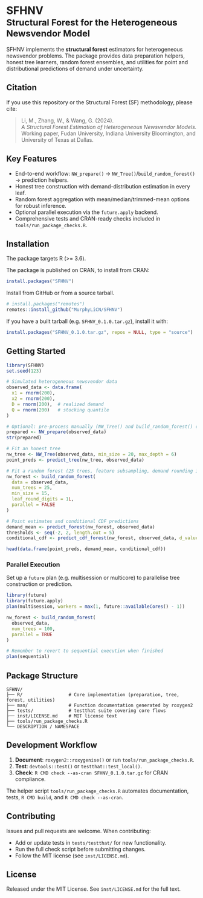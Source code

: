 # SFHNV <br><sub>Structural Forest for the Heterogeneous Newsvendor Model</sub>

SFHNV implements the **structural forest** estimators for heterogeneous newsvendor problems. 
The package provides data preparation helpers, honest tree learners, random forest ensembles, 
and utilities for point and distributional predictions of demand under uncertainty.

<!-- badges: start -->
<!-- Add workflow or coverage badges once available -->
<!-- badges: end -->

## Citation

If you use this repository or the Structural Forest (SF) methodology, please cite:

> Li, M., Zhang, W., & Wang, G. (2024).  
> *A Structural Forest Estimation of Heterogeneous Newsvendor Models.*  
> Working paper, Fudan University, Indiana University Bloomington, and University of Texas at Dallas.


## Key Features
- End-to-end workflow: `NW_prepare()` → `NW_Tree()`/`build_random_forest()` → prediction helpers.
- Honest tree construction with demand-distribution estimation in every leaf.
- Random forest aggregation with mean/median/trimmed-mean options for robust inference.
- Optional parallel execution via the `future.apply` backend.
- Comprehensive tests and CRAN-ready checks included in `tools/run_package_checks.R`.

## Installation
The package targets R (>= 3.6). 

The package is published on CRAN, to install from CRAN:

```r
install.packages("SFHNV")
```

Install from GitHub or from a source tarball.

```r
# install.packages("remotes")
remotes::install_github("MurphyLiCN/SFHNV")
```

If you have a built tarball (e.g. `SFHNV_0.1.0.tar.gz`), install it with:

```r
install.packages("SFHNV_0.1.0.tar.gz", repos = NULL, type = "source")
```

## Getting Started
```r
library(SFHNV)
set.seed(123)

# Simulated heterogeneous newsvendor data
observed_data <- data.frame(
  x1 = rnorm(200),
  x2 = rnorm(200),
  D = rnorm(200),  # realized demand
  Q = rnorm(200)   # stocking quantile
)

# Optional: pre-process manually (NW_Tree() and build_random_forest() call this internally)
prepared <- NW_prepare(observed_data)
str(prepared)

# Fit an honest tree
nw_tree <- NW_Tree(observed_data, min_size = 20, max_depth = 6)
point_preds <- predict_tree(nw_tree, observed_data)

# Fit a random forest (25 trees, feature subsampling, demand rounding in leaves)
nw_forest <- build_random_forest(
  data = observed_data,
  num_trees = 25,
  min_size = 15,
  leaf_round_digits = 1L,
  parallel = FALSE
)

# Point estimates and conditional CDF predictions
demand_mean <- predict_forest(nw_forest, observed_data)
thresholds <- seq(-2, 2, length.out = 5)
conditional_cdf <- predict_cdf_forest(nw_forest, observed_data, d_values = thresholds[1])

head(data.frame(point_preds, demand_mean, conditional_cdf))
```

### Parallel Execution
Set up a `future` plan (e.g. multisession or multicore) to parallelise tree construction or prediction.

```r
library(future)
library(future.apply)
plan(multisession, workers = max(1, future::availableCores() - 1))

nw_forest <- build_random_forest(
  observed_data,
  num_trees = 100,
  parallel = TRUE
)

# Remember to revert to sequential execution when finished
plan(sequential)
```

## Package Structure
```
SFHNV/
├── R/                 # Core implementation (preparation, tree, forest, utilities)
├── man/               # Function documentation generated by roxygen2
├── tests/             # testthat suite covering core flows
├── inst/LICENSE.md    # MIT license text
├── tools/run_package_checks.R
└── DESCRIPTION / NAMESPACE
```

## Development Workflow
1. **Document**: `roxygen2::roxygenise()` or run `tools/run_package_checks.R`.
2. **Test**: `devtools::test()` or `testthat::test_local()`.
3. **Check**: `R CMD check --as-cran SFHNV_0.1.0.tar.gz` for CRAN compliance.

The helper script `tools/run_package_checks.R` automates documentation, tests, `R CMD build`, and `R CMD check --as-cran`.

## Contributing
Issues and pull requests are welcome. When contributing:
- Add or update tests in `tests/testthat/` for new functionality.
- Run the full check script before submitting changes.
- Follow the MIT license (see `inst/LICENSE.md`).

## License
Released under the MIT License. See `inst/LICENSE.md` for the full text.



